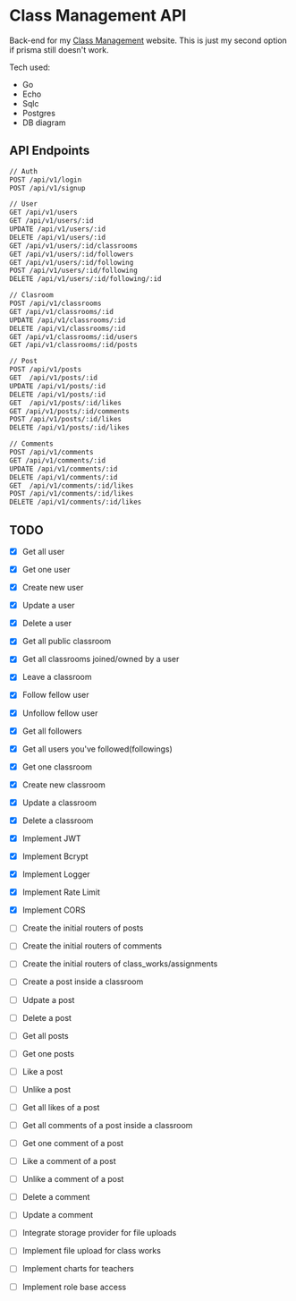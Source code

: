 # Class Management API

Back-end for my [Class Management](https://class-management.vercel.app)  website. This is just my second option if prisma still doesn't work.

Tech used:
- Go
- Echo
- Sqlc
- Postgres
- DB diagram

## API Endpoints

```diff
// Auth
POST /api/v1/login
POST /api/v1/signup

// User
GET /api/v1/users
GET /api/v1/users/:id
UPDATE /api/v1/users/:id
DELETE /api/v1/users/:id
GET /api/v1/users/:id/classrooms
GET /api/v1/users/:id/followers
GET /api/v1/users/:id/following
POST /api/v1/users/:id/following
DELETE /api/v1/users/:id/following/:id

// Clasroom
POST /api/v1/classrooms
GET /api/v1/classrooms/:id
UPDATE /api/v1/classrooms/:id
DELETE /api/v1/classrooms/:id
GET /api/v1/classrooms/:id/users
GET /api/v1/classrooms/:id/posts

// Post
POST /api/v1/posts
GET  /api/v1/posts/:id
UPDATE /api/v1/posts/:id
DELETE /api/v1/posts/:id
GET  /api/v1/posts/:id/likes
GET /api/v1/posts/:id/comments
POST /api/v1/posts/:id/likes
DELETE /api/v1/posts/:id/likes

// Comments
POST /api/v1/comments
GET /api/v1/comments/:id
UPDATE /api/v1/comments/:id
DELETE /api/v1/comments/:id
GET  /api/v1/comments/:id/likes
POST /api/v1/comments/:id/likes
DELETE /api/v1/comments/:id/likes
```

## TODO
- [x] Get all user
- [x] Get one user
- [x] Create new user
- [x] Update a user
- [x] Delete a user
- [x] Get all public classroom
- [x] Get all classrooms joined/owned by a user
- [x] Leave a classroom
- [x] Follow fellow user
- [x] Unfollow fellow user
- [x] Get all followers
- [x] Get all users you've followed(followings)
- [x] Get one classroom
- [x] Create new classroom
- [x] Update a classroom
- [x] Delete a classroom
- [x] Implement JWT
- [x] Implement Bcrypt
- [x] Implement Logger
- [x] Implement Rate Limit
- [x] Implement CORS
- [ ] Create the initial routers of posts
- [ ] Create the initial routers of comments
- [ ] Create the initial routers of class_works/assignments
- [ ] Create a post inside a classroom
- [ ] Udpate a post
- [ ] Delete a post
- [ ] Get all posts
- [ ] Get one posts
- [ ] Like a post
- [ ] Unlike a post
- [ ] Get all likes of a post
- [ ] Get all comments of a post inside a classroom
- [ ] Get one comment of a post
- [ ] Like a comment of a post
- [ ] Unlike a comment of a post
- [ ] Delete a comment
- [ ] Update a comment
- [ ] Integrate storage provider for file uploads 
- [ ] Implement file upload for class works
- [ ] Implement charts for teachers
- [ ] Implement role base access

